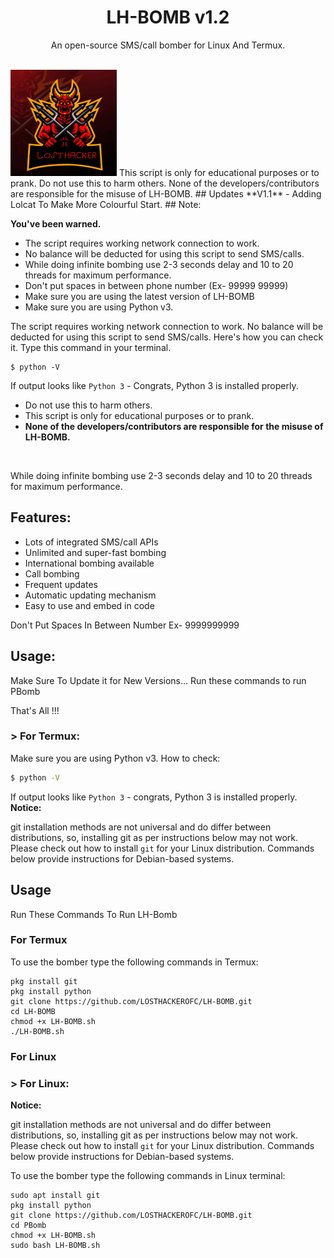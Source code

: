 <h1 align="center">LH-BOMB v1.2</h1>
<p align="center">An open-source SMS/call bomber for Linux And Termux.</p><br>

<img src="logo.jpg" alt="LH-BOMB" width="170" />
This script is only for educational purposes or to prank.
Do not use this to harm others.
None of the developers/contributors are responsible for the misuse of LH-BOMB.
## Updates
**V1.1**
- Adding Lolcat To Make More Colourful Start.
## Note:

**You've been warned.**
- The script requires working network connection to work.
- No balance will be deducted for using this script to send SMS/calls.
- While doing infinite bombing use 2-3 seconds delay and 10 to 20 threads for maximum performance.
- Don't put spaces in between phone number (Ex- 99999 99999)
- Make sure you are using the latest version of LH-BOMB
- Make sure you are using Python v3.

The script requires working network connection to work.
No balance will be deducted for using this script to send SMS/calls.
Here's how you can check it. Type this command in your terminal.
```
$ python -V
```
If output looks like `Python 3` - Congrats, Python 3 is installed properly.

- Do not use this to harm others.
- This script is only for educational purposes or to prank.
- **None of the developers/contributors are responsible for the misuse of LH-BOMB.**
<br>

While doing infinite bombing use 2-3 seconds delay and 10 to 20 threads for maximum performance.
## Features:

- Lots of integrated SMS/call APIs
- Unlimited and super-fast bombing
- International bombing available
- Call bombing
- Frequent updates
- Automatic updating mechanism
- Easy to use and embed in code

Don't Put Spaces In Between Number Ex- 9999999999
## Usage:

Make Sure To Update it for New Versions...
Run these commands to run PBomb

That's All !!!
### > For Termux:

Make sure you are using Python v3. How to check:
```sh
$ python -V
```
If output looks like `Python 3` - congrats, Python 3 is installed properly.
**Notice:** 

git installation methods are not universal and do differ between distributions,
so, installing git as per instructions below may not work.
Please check out how to install `git` for your Linux distribution.
Commands below provide instructions for Debian-based systems.

## Usage
Run These Commands To Run LH-Bomb
### For Termux
To use the bomber type the following commands in Termux:
```
pkg install git
pkg install python 
git clone https://github.com/LOSTHACKEROFC/LH-BOMB.git 
cd LH-BOMB
chmod +x LH-BOMB.sh
./LH-BOMB.sh
```

### For Linux
### > For Linux:

**Notice:** 

git installation methods are not universal and do differ between distributions,
so, installing git as per instructions below may not work.
Please check out how to install `git` for your Linux distribution.
Commands below provide instructions for Debian-based systems.

To use the bomber type the following commands in Linux terminal:
```
sudo apt install git
pkg install python 
git clone https://github.com/LOSTHACKEROFC/LH-BOMB.git 
cd PBomb
chmod +x LH-BOMB.sh
sudo bash LH-BOMB.sh
```
